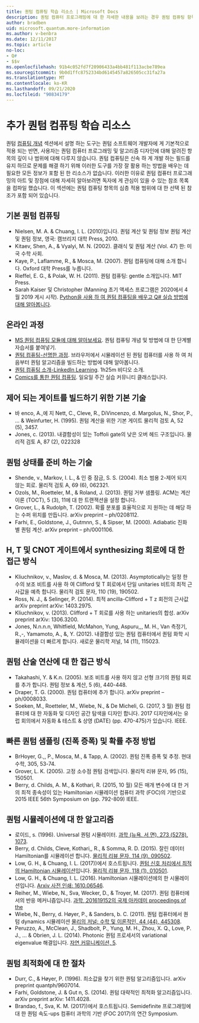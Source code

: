 ```yaml
---
title: 퀀텀 컴퓨팅 학습 리소스 | Microsoft Docs
description: 퀀텀 컴퓨터 프로그래밍에 대 한 자세한 내용을 보려는 경우 퀀텀 컴퓨팅 항목의 심층 검사가 포함 된 참조 목록입니다.
author: bradben
uid: microsoft.quantum.more-information
ms.author: v-benbra
ms.date: 12/11/2017
ms.topic: article
no-loc:
- Q#
- $$v
ms.openlocfilehash: 91b4c052fd7f20906433a4bb481f113acbe789ea
ms.sourcegitcommit: 9b0d1ffc8752334bd6145457a826505cc31fa27a
ms.translationtype: MT
ms.contentlocale: ko-KR
ms.lasthandoff: 09/21/2020
ms.locfileid: "90834179"
---
```

# <a name="more-quantum-computing-learning-resources"></a>추가 퀀텀 컴퓨팅 학습 리소스

퀀텀 [컴퓨팅 개념](xref:microsoft.quantum.concepts.intro) 섹션에서 설명 하는 도구는 퀀텀 소프트웨어 개발자에 게 기본적으로 적용 되는 반면, 사용자는 퀀텀 컴퓨터 프로그래밍 및 알고리즘 디자인에 대해 알려진 항목의 깊이 나 범위에 대해 다루지 않습니다.  퀀텀 컴퓨팅은 신속 하 게 개발 하는 필드를 유지 하므로 문제를 해결 하기 위해 이러한 도구를 가장 잘 활용 하는 방법을 배우는 데 필요한 모든 정보가 포함 된 한 리소스가 없습니다.  이러한 이유로 퀀텀 컴퓨터 프로그래밍의 아트 및 장점에 대해 자세히 알아보려면 독자에 게 관심이 있을 수 있는 참조 목록을 컴파일 했습니다.
이 섹션에는 퀀텀 컴퓨팅 항목의 심층 적용 범위에 대 한 선택 된 참조가 포함 되어 있습니다.

## <a name="basic-quantum-computing"></a>기본 퀀텀 컴퓨팅 ##

+ Nielsen, M. A. & Chuang, I. L. (2010)입니다. 퀀텀 계산 및 퀀텀 정보 퀀텀 계산 및 퀀텀 정보, 영국: 캠브리지 대학 Press, 2010.
+ Kitaev, Shen, A., & Vyalyi, M. N. (2002). 클래식 및 퀀텀 계산 (Vol. 47) 한: 미국 수학 사회.
+ Kaye, P., Laflamme, R., & Mosca, M. (2007). 퀀텀 컴퓨팅에 대해 소개 합니다. Oxford 대학 Press를 누릅니다.
+ Rieﬀel, E. G., & Polak, W. H. (2011). 퀀텀 컴퓨팅: gentle 소개입니다. MIT Press.
+ Sarah Kaiser 및 Christopher (Manning 초기 액세스 프로그램은 2020에서 4 월 2019 게시 시작). [Python을 사용 하 여 퀀텀 컴퓨팅을 배우고 Q# 실습 방법에 대해 알아봅니다](https://www.manning.com/books/learn-quantum-computing-with-python-and-q-sharp).

## <a name="online-courses"></a>온라인 과정 ##

+ [MS 퀀텀 컴퓨팅 모듈에 대해 알아보세요](https://docs.microsoft.com/users/buildcollections2020-6557/collections/1o2iogrmn8x4r). 퀀텀 컴퓨팅 개념 및 방법에 대 한 단계별 자습서를 붙여넣기. 
+ [퀀텀 컴퓨팅-선명한 과정](https://brilliant.org/courses/quantum-computing/). 브라우저에서 시뮬레이션 된 퀀텀 컴퓨터를 사용 하 여 처음부터 퀀텀 알고리즘을 빌드하는 방법에 대해 알아봅니다.
+ [퀀텀 컴퓨팅 소개-LinkedIn Learning](https://www.linkedin.com/learning/introduction-to-quantum-computing). 1h25m 비디오 소개. 
+ [Comics를 통한 퀀텀 컴퓨팅](https://hackaday.io/project/168554-introduction-to-quantum-computing). 일요일 주간 실습 커뮤니티 클래스입니다. 

## <a name="elementary-techniques-for-building-controlled-gates"></a>제어 되는 게이트를 빌드하기 위한 기본 기술 ##

+ 바 enco, A.,에 지 Nett, C., Cleve, R., DiVincenzo, d. Margolus, N., Shor, P., ... & Weinfurter, H. (1995). 퀀텀 계산을 위한 기본 게이트 물리적 검토 A, 52 (5), 3457.
+ Jones, c. (2013). 내결함성이 있는 Toffoli gate의 낮은 오버 헤드 구조입니다. 물리적 검토 A, 87 (2), 022328

## <a name="techniques-for-preparing-quantum-states"></a>퀀텀 상태를 준비 하는 기술 ##

+ Shende, v., Markov, I. L., & 인 중 잠금, S. S. (2004). 최소 범용 2-제어 되지 않는 회로. 물리적 검토 A, 69 (6), 062321.
+ Ozols, M., Roetteler, M., & Roland, J. (2013). 퀀텀 거부 샘플링. ACM는 계산 이론 (TOCT), 5 (3), 11에 대 한 트랜잭션을 설정 합니다.
+ Grover, L., & Rudolph, T. (2002). 확률 분포를 효율적으로 지 원하는 데 해당 하는 수퍼 위치를 만듭니다. arXiv preprint – ph/0208112.
+ Farhi, E., Goldstone, J., Gutmnn, S., & Sipser, M. (2000). Adiabatic 진화 별 퀀텀 계산. arXiv preprint – ph/0001106.

## <a name="approaches-for-synthesizing-circuits-out-of-h-t-and-cnot-gates"></a>H, T 및 CNOT 게이트에서 synthesizing 회로에 대 한 접근 방식 ##

+ Kliuchnikov, v., Maslov, d. & Mosca, M. (2013). Asymptotically는 일정 한 수의 보조 비트를 사용 하 여 Clifford 및 T 회로에서 단일 unitaries 비트의 최적 근사값을 예측 합니다. 물리적 검토 문자, 110 (19), 190502.
+ Ross, N. J., & Selinger, P. (2014). 최적 ancilla-Clifford + T z 회전의 근사값 arXiv preprint arXiv: 1403.2975.
+ Kliuchnikov, v. (2013). Clifford + T 회로를 사용 하는 unitaries의 합성. arXiv preprint arXiv: 1306.3200.
+ Jones, N.n.n.n, Whitfield, McMahon, Yung, Aspuru,,, M. H., Van 측정기, R.,-, Yamamoto, A., &, Y. (2012). 내결함성 있는 퀀텀 컴퓨터에서 퀀텀 화학 시뮬레이션을 더 빠르게 합니다. 새로운 물리학 저널, 14 (11), 115023.

## <a name="approaches-for-quantum-arithmetic"></a>퀀텀 산술 연산에 대 한 접근 방식 ##

+ Takahashi, Y. & K.n. (2005). 보조 비트를 사용 하지 않고 선형 크기의 퀀텀 회로를 추가 합니다. 퀀텀 정보 & 계산, 5 (6), 440-448.
+ Draper, T. G. (2000). 퀀텀 컴퓨터에 추가 합니다. arXiv preprint – ph/0008033.
+ Soeken, M., Roetteler, M., Wiebe, N., & De Micheli, G. (2017, 3 월) 퀀텀 컴퓨터에 대 한 자동화 및 디자인 공간 탐색을 디자인 합니다. 2017 디자인에서는 유럽 회의에서 자동화 & 테스트 & 상영 (DATE) (pp. 470-475)가 있습니다. IEEE.

## <a name="methods-for-fast-quantum-sampling-amplitude-amplification-and-probability-estimation"></a>빠른 퀀텀 샘플링 (진폭 증폭) 및 확률 추정 방법 ##

+ BrHoyer, G.,, P., Mosca, M., & Tapp, A. (2002). 퀀텀 진폭 증폭 및 추정. 현대 수학, 305, 53-74.
+ Grover, L. K. (2005). 고정 소수점 퀀텀 검색입니다. 물리적 리뷰 문자, 95 (15), 150501.
+ Berry, d. Childs, A. M., & Kothari, R. (2015, 10 월) 모든 매개 변수에 대 한 거의 최적 종속성이 있는 Hamiltonian 시뮬레이션 컴퓨터 과학 (FOC)의 기반으로 2015 IEEE 56th Symposium on (pp. 792-809) IEEE.

## <a name="algorithms-for-quantum-simulation"></a>퀀텀 시뮬레이션에 대 한 알고리즘 ##

+ 로이드, s. (1996). Universal 퀀텀 시뮬레이터. [과학 (뉴욕, 서 면), 273 (5278), 1073](http://doi.org/10.1126/science.273.5278.1073).
+ Berry, d. Childs, Cleve, Kothari,, R., & Somma, R. D. (2015). 잘린 데이터 Hamiltonian를 시뮬레이션 합니다. [물리적 리뷰 문자, 114 (9), 090502](http://doi.org/10.1103/PhysRevLett.114.090502).
+ Low, G. H., & Chuang, I. L. (2017))에서 호스트됩니다. [퀀텀 신호 처리에서 최적의 Hamiltonian 시뮬레이션](https://arxiv.org/abs/1606.02685)입니다. [물리적 리뷰 문자, 118 (1), 010501](http://doi.org/10.1103/PhysRevLett.118.010501).
+ Low, G. H., & Chuang, I. L. (2016). Hamiltonian 시뮬레이션에의 한 시뮬레이션입니다. [Arxiv 사전 인쇄: 1610.06546](https://arxiv.org/abs/1610.06546).
+ Reiher, M., Wiebe, N., Sva, Wecker, D., & Troyer, M. (2017). 퀀텀 컴퓨터에서의 반응 메커니즘입니다. [과학, 201619152의 국제 아카데미 proceedings of the](http://doi.org/10.1073/pnas.1619152114)
+ Wiebe, N., Berry, d. Høyer, P., & Sanders, b. C. (2011). 퀀텀 컴퓨터에서 퀀텀 dynamics 시뮬레이션 [물리의 저널: 수학 및 이론적인, 44 (44), 445308](http://doi.org/10.1088/1751-8113/44/44/445308).
+ Peruzzo, A., McClean, J., Shadbolt, P., Yung, M. H., Zhou, X. Q., Love, P. J., ... & Obrien, J. L. (2014). Photonic 퀀텀 프로세서의 variational eigenvalue 해결입니다. [자연 커뮤니케이션, 5](http://doi.org/10.1038/ncomms5213).

## <a name="procedures-for-quantum-optimization"></a>퀀텀 최적화에 대 한 절차 ##

+ Durr, C., & Høyer, P. (1996). 최소값을 찾기 위한 퀀텀 알고리즘입니다. arXiv preprint quantph/9607014.
+ Farhi, Goldstone, J. & Gut n, S. (2014). 퀀텀 대략적인 최적화 알고리즘입니다. arXiv preprint arXiv: 1411.4028.
+ Brandao, f., Sva, K. M. (2017))에서 호스트됩니다. Semidefinite 프로그래밍에 대 한 퀀텀 속도-ups 컴퓨터 과학의 기반 (FOC 2017)의 연간 Symposium.

